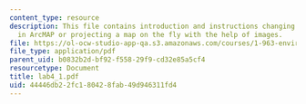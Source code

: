 ```yaml
---
content_type: resource
description: This file contains introduction and instructions changing the projection
  in ArcMAP or projecting a map on the fly with the help of images.
file: https://ol-ocw-studio-app-qa.s3.amazonaws.com/courses/1-963-environmental-engineering-applications-of-geographic-information-systems-fall-2004/44446db22fc180428fab49d946311fd4_lab4_1.pdf
file_type: application/pdf
parent_uid: b0832b2d-bf92-f558-29f9-cd32e85a5cf4
resourcetype: Document
title: lab4_1.pdf
uid: 44446db2-2fc1-8042-8fab-49d946311fd4
---
```

